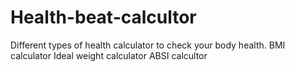 # Health-beat-calcultor
Different types of health calculator to check your body health.
BMI calculator
Ideal weight calculator
ABSI calcultor
